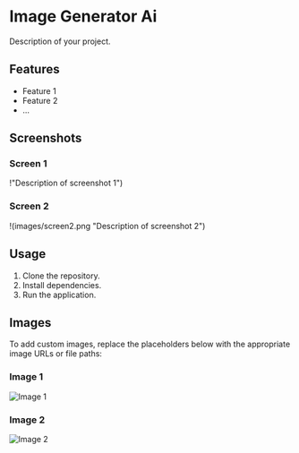 # Image Generator Ai

Description of your project.

## Features

- Feature 1
- Feature 2
- ...

## Screenshots

### Screen 1
!"Description of screenshot 1")

### Screen 2
!(images/screen2.png "Description of screenshot 2")

## Usage

1. Clone the repository.
2. Install dependencies.
3. Run the application.

## Images

To add custom images, replace the placeholders below with the appropriate image URLs or file paths:

### Image 1
![Image 1](images/image1.jpg "Description of image 1")

### Image 2
![Image 2](images/image2.png "Description of image 2")
